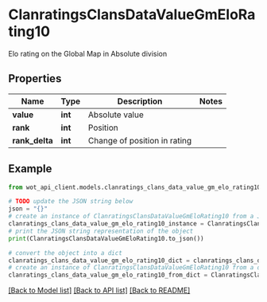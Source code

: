 # ClanratingsClansDataValueGmEloRating10

Elo rating on the Global Map in Absolute division

## Properties

Name | Type | Description | Notes
------------ | ------------- | ------------- | -------------
**value** | **int** | Absolute value | 
**rank** | **int** | Position | 
**rank_delta** | **int** | Change of position in rating | 

## Example

```python
from wot_api_client.models.clanratings_clans_data_value_gm_elo_rating10 import ClanratingsClansDataValueGmEloRating10

# TODO update the JSON string below
json = "{}"
# create an instance of ClanratingsClansDataValueGmEloRating10 from a JSON string
clanratings_clans_data_value_gm_elo_rating10_instance = ClanratingsClansDataValueGmEloRating10.from_json(json)
# print the JSON string representation of the object
print(ClanratingsClansDataValueGmEloRating10.to_json())

# convert the object into a dict
clanratings_clans_data_value_gm_elo_rating10_dict = clanratings_clans_data_value_gm_elo_rating10_instance.to_dict()
# create an instance of ClanratingsClansDataValueGmEloRating10 from a dict
clanratings_clans_data_value_gm_elo_rating10_from_dict = ClanratingsClansDataValueGmEloRating10.from_dict(clanratings_clans_data_value_gm_elo_rating10_dict)
```
[[Back to Model list]](../README.md#documentation-for-models) [[Back to API list]](../README.md#documentation-for-api-endpoints) [[Back to README]](../README.md)


